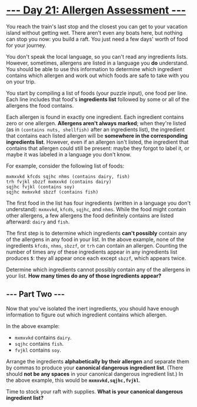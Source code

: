 # [--- Day 21: Allergen Assessment ---](https://adventofcode.com/2020/day/21)

You reach the train's last stop and the closest you can get to your vacation island without getting wet. There aren't even any boats here, but nothing can stop you now: you build a raft. You just need a few days' worth of food for your journey.

You don't speak the local language, so you can't read any ingredients lists. However, sometimes, allergens are listed in a language you **do** understand. You should be able to use this information to determine which ingredient contains which allergen and work out which foods are safe to take with you on your trip.

You start by compiling a list of foods (your puzzle input), one food per line. Each line includes that food's **ingredients list** followed by some or all of the allergens the food contains.

Each allergen is found in exactly one ingredient. Each ingredient contains zero or one allergen. **Allergens aren't always marked**; when they're listed (as in ``(contains nuts, shellfish)`` after an ingredients list), the ingredient that contains each listed allergen will be **somewhere in the corresponding ingredients list**. However, even if an allergen isn't listed, the ingredient that contains that allergen could still be present: maybe they forgot to label it, or maybe it was labeled in a language you don't know.

For example, consider the following list of foods:

```
mxmxvkd kfcds sqjhc nhms (contains dairy, fish)
trh fvjkl sbzzf mxmxvkd (contains dairy)
sqjhc fvjkl (contains soy)
sqjhc mxmxvkd sbzzf (contains fish)
```

The first food in the list has four ingredients (written in a language you don't understand): ``mxmxvkd``, ``kfcds``, ``sqjhc``, and ``nhms``. While the food might contain other allergens, a few allergens the food definitely contains are listed afterward: ``dairy`` and ``fish``.

The first step is to determine which ingredients **can't possibly** contain any of the allergens in any food in your list. In the above example, none of the ingredients ``kfcds``, ``nhms``, ``sbzzf``, or ``trh`` can contain an allergen. Counting the number of times any of these ingredients appear in any ingredients list produces **``5``**: they all appear once each except ``sbzzf``, which appears twice.

Determine which ingredients cannot possibly contain any of the allergens in your list. **How many times do any of those ingredients appear?**

## --- Part Two ---

Now that you've isolated the inert ingredients, you should have enough information to figure out which ingredient contains which allergen.

In the above example:

- ``mxmxvkd`` contains ``dairy``.
- ``sqjhc`` contains ``fish``.
- ``fvjkl`` contains ``soy``.

Arrange the ingredients **alphabetically by their allergen** and separate them by commas to produce your **canonical dangerous ingredient list**. (There should **not be any spaces** in your canonical dangerous ingredient list.) In the above example, this would be **``mxmxvkd,sqjhc,fvjkl``**.

Time to stock your raft with supplies. **What is your canonical dangerous ingredient list?**
